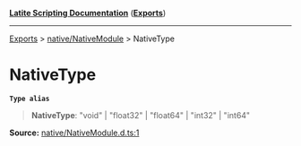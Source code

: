 [**Latite Scripting Documentation**](../../README.md) ([**Exports**](../../exports.md))

---

[Exports](../../exports.md) > [native/NativeModule](../index.md) > NativeType

# NativeType

**`Type alias`**

> **NativeType**: "void" \| "float32" \| "float64" \| "int32" \| "int64"

**Source:** [native/NativeModule.d.ts:1](https://github.com/LatiteScripting/latitescripting.github.io/blob/a4de419/definitions/native/NativeModule.d.ts#L1)

